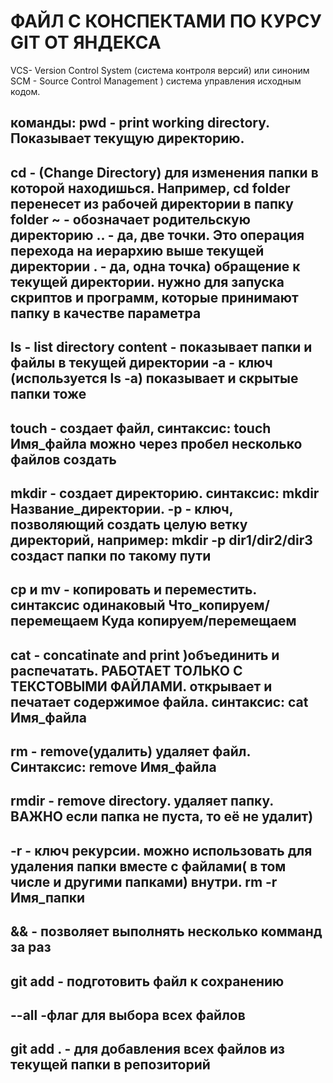 # ФАЙЛ С КОНСПЕКТАМИ ПО КУРСУ GIT ОТ ЯНДЕКСА
VCS- Version Control System (система контроля версий)
или синоним
SCM - Source Control Management ) система управления исходным кодом.

команды:
pwd - print working directory. Показывает текущую директорию.
--------------------------------------------------
cd - (Change Directory) для изменения папки в которой находишься. Например, cd folder перенесет из рабочей директории в папку folder
~ - обозначает родительскую директорию
.. - да, две точки. Это операция перехода на иерархию выше текущей директории
. - да, одна точка) обращение к текущей директории. нужно для запуска скриптов и программ, которые принимают папку в качестве параметра
--------------------------------------------------
ls - list directory content - показывает папки и файлы в текущей директории
-a - ключ (используется ls -a) показывает и скрытые папки тоже
--------------------------------------------------
touch - создает файл, синтаксис:
touch Имя_файла
можно через пробел несколько файлов создать
--------------------------------------------------
mkdir - создает директорию. синтаксис:
mkdir Название_директории.
-p - ключ, позволяющий создать целую ветку директорий, например:
mkdir -p dir1/dir2/dir3 создаст папки по такому пути
--------------------------------------------------
cp и mv - копировать и переместить. синтаксис одинаковый
Что_копируем/перемещаем Куда копируем/перемещаем
--------------------------------------------------
cat - concatinate and print )объединить и распечатать. РАБОТАЕТ ТОЛЬКО С ТЕКСТОВЫМИ ФАЙЛАМИ. открывает и печатает содержимое файла. синтаксис:
cat Имя_файла
--------------------------------------------------
rm - remove(удалить) удаляет файл.
Синтаксис: remove Имя_файла
--------------------------------------------------
rmdir - remove directory. удаляет папку.
ВАЖНО если папка не пуста, то её не удалит)
--------------------------------------------------
-r - ключ рекурсии. можно использовать для удаления папки вместе с файлами( в том числе и другими папками) внутри.
rm -r Имя_папки
--------------------------------------------------
&& - позволяет выполнять несколько комманд за раз
--------------------------------------------------
git add - подготовить файл к сохранению
--------------------------------------------------
--all -флаг для выбора всех файлов
--------------------------------------------------
git add . - для добавления всех файлов из текущей папки в репозиторий
--------------------------------------------------
 
